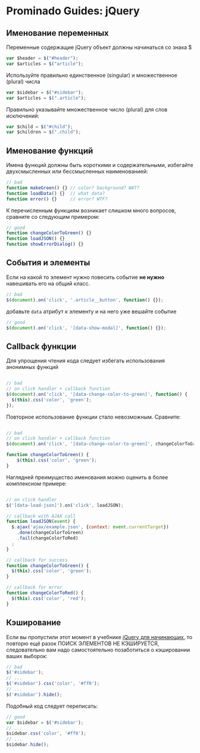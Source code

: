 # Prominado Guides: jQuery

## Именование переменных

Переменные содержащие jQuery объект должны начинаться со знака $

````javascript
var $header = $("#header");
var $articles = $("article");
````

Используйте правильно единственное (singular) и множественное (plural) числа

````javascript
var $sidebar = $("#sidebar");
var $articles = $(".article");
````

Правильно указывайте множественное число (plural) для слов исключений:
````javascript
var $child = $("#child");
var $children = $(".child");
````

## Именование функций

Имена функций должны быть короткими и содержательными, избегайте двухсмысленных или бессмысленных наименованией:

````javascript
// bad
function makeGreen() {} // color? background? WAT?
function loadData() {}  // what data?
function error() {}     // error? WTF?
````

К перечисленным функциям возникает слишком много вопросов, сравните со следующим примером:

````javascript
// good
function changeColorToGreen() {}
function loadJSON() {}
function showErrorDialog() {}
````

## События и элементы

Если на какой то элемент нужно повесить событие **не нужно** навешивать его на общий класс.
````javascript
// bad
$(document).on('click', '.article__button', function() {});
````

добавьте ````data```` атрибут к элементу и на него уже вешайте событие

````javascript
// good
$(document).on('click', '[data-show-modal]', function() {});
````

## Callback функции

Для упрощения чтения кода следует избегать использования анонимных функций

````javascript

// bad
// on click handler + callback function
$(document).on('click', '[data-change-color-to-green]', function() {
  $(this).css('color', 'green');
});
````

Повторное использование функции стало невозможным. Сравните:

````javascript

// bad
// on click handler + callback function
$(document).on('click', '[data-change-color-to-green]', changeColorToGreen);

function changeColorToGreen() {
    $(this).css('color', 'green');   
}
````

Наглядней преимущество именования можно оценить в более комплексном примере:

````javascript

// on click handler
$('[data-load-json]').on('click', loadJSON);

// callback with AJAX call
function loadJSON(event) {
  $.ajax('ajax/example.json', {context: event.currentTarget})
    .done(changeColorToGreen)
    .fail(changeColorToRed)
  ;
}

// callback for success
function changeColorToGreen() {
  $(this).css('color', 'green');
}

// callback for error
function changeColorToRed() {
  $(this).css('color', 'red');
}
````

## Кэширование

Если вы пропустили этот момент в учебнике [jQuery для начинающих](http://anton.shevchuk.name/jquery-book/), то повторю ещё разок ПОИСК ЭЛЕМЕНТОВ НЕ КЭШИРУЕТСЯ, следовательно вам надо самостоятельно позаботиться о кэшировании ваших выборок:

````javascript
// bad
$('#sidebar');
// ...
$('#sidebar').css('color', '#ff0');
// ...
$('#sidebar').hide();
````

Подобный код следует переписать:

````javascript
// good
var $sidebar = $('#sidebar');
// ...
$sidebar.css('color', '#ff0');
// ...
$sidebar.hide();
````